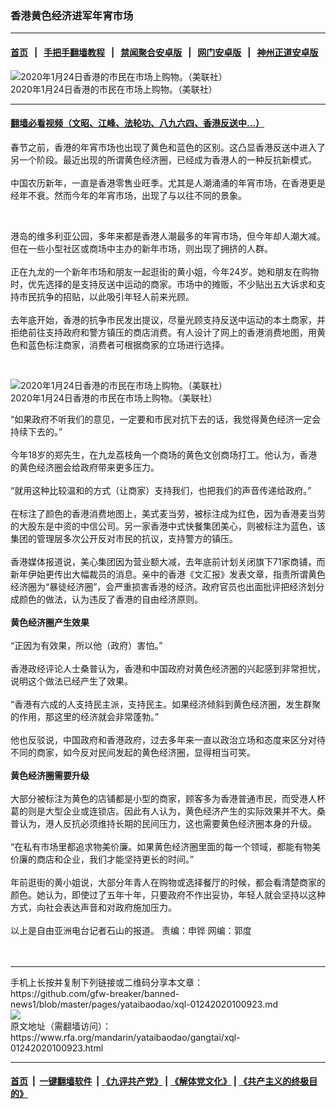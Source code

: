 ### 香港黄色经济进军年宵市场
------------------------

#### [首页](https://github.com/gfw-breaker/banned-news1/blob/master/README.md) &nbsp;&nbsp;|&nbsp;&nbsp; [手把手翻墙教程](https://github.com/gfw-breaker/guides/wiki) &nbsp;&nbsp;|&nbsp;&nbsp; [禁闻聚合安卓版](https://github.com/gfw-breaker/bn-android) &nbsp;&nbsp;|&nbsp;&nbsp; [网门安卓版](https://github.com/oGate2/oGate) &nbsp;&nbsp;|&nbsp;&nbsp; [神州正道安卓版](https://github.com/SzzdOgate/update) 



<div id="headerimg">
 <img alt="2020年1月24日香港的市民在市场上购物。（美联社）" src="https://www.rfa.org/mandarin/yataibaodao/gangtai/xql-01242020100923.html/AP_20024300737109.jpg/@@images/f9496706-0dc2-4f6c-8b29-26c949fb2803.jpeg" title="2020年1月24日香港的市民在市场上购物。（美联社）"/>
 <div id="headerimgcontents">
  <div id="headerimgcaption">
   <span>
    2020年1月24日香港的市民在市场上购物。（美联社）
   </span>
   <!-- zoomattribute -->
  </div>
  <!-- headerimgcaption -->
 </div>
 <!-- headerimagecontents -->
</div>

<hr/>


#### [翻墙必看视频（文昭、江峰、法轮功、八九六四、香港反送中...）](http://167.172.214.107/home.html)

<div id="storytext">
 <div>
  <div class="slot_header">
  </div>
 </div>
 <p>
  春节之前，香港的年宵市场也出现了黄色和蓝色的区别。这凸显香港反送中进入了另一个阶段。最近出现的所谓黄色经济圈，已经成为香港人的一种反抗新模式。
  <br/>
  <br/>
  中国农历新年，一直是香港零售业旺季。尤其是人潮涌涌的年宵市场，在香港更是经年不衰。然而今年的年宵市场，出现了与以往不同的景象。
 </p>
 <p>
  <a class="external-link" href="https://www.rfa.org/mandarin/yataibaodao/gangtai/hcm2-11202019111820.html">
   <br/>
  </a>
 </p>
 <p>
 </p>
 <p>
  港岛的维多利亚公园，多年来都是香港人潮最多的年宵市场，但今年却人潮大减。但在一些小型社区或商场中主办的新年市场，则出现了拥挤的人群。
  <br/>
  <br/>
  正在九龙的一个新年市场和朋友一起逛街的黄小姐，今年24岁。她和朋友在购物时，优先选择的是支持反送中运动的商家。市场中的摊贩，不少贴出五大诉求和支持市民抗争的招贴，以此吸引年轻人前来光顾。
  <br/>
  <br/>
  去年底开始，香港的抗争市民发出提议，尽量光顾支持反送中运动的本土商家，并拒绝前往支持政府和警方镇压的商店消费。有人设计了网上的香港消费地图，用黄色和蓝色标注商家，消费者可根据商家的立场进行选择。
 </p>
 <p>
  <br/>
  <div class="image-inline captioned" style="width:1831px;">
   <div style="width:1831px;">
    <img alt="2020年1月24日香港的市民在市场上购物。（美联社）" src="https://www.rfa.org/mandarin/yataibaodao/gangtai/xql-01242020100923.html/AP_20024303769233.jpg" title="2020年1月24日香港的市民在市场上购物。（美联社）"/>
   </div>
   <div class="image-caption">
    <span style="width:1831px;">
     2020年1月24日香港的市民在市场上购物。（美联社）
    </span>
    <span class="copyright">
    </span>
   </div>
  </div>
 </p>
 <p>
  “如果政府不听我们的意见，一定要和市民对抗下去的话，我觉得黄色经济一定会持续下去的。”
  <br/>
  <br/>
  今年18岁的郑先生，在九龙荔枝角一个商场的黄色文创商场打工。他认为，香港的黄色经济圈会给政府带来更多压力。
  <br/>
  <br/>
  “就用这种比较温和的方式（让商家）支持我们，也把我们的声音传递给政府。”
  <br/>
  <br/>
  在标注了颜色的香港消费地图上，美式麦当劳，被标注成为红色，因为香港麦当劳的大股东是中资的中信公司。另一家香港中式快餐集团美心，则被标注为蓝色，该集团的管理层多次公开反对市民的抗议，支持警方的镇压。
  <br/>
  <br/>
  香港媒体报道说，美心集团因为营业额大减，去年底前计划关闭旗下71家商铺，而新年伊始更传出大幅裁员的消息。亲中的香港《文汇报》发表文章，指责所谓黄色经济圈为“暴徒经济圈”，会严重损害香港的经济。政府官员也出面批评把经济划分成颜色的做法，认为违反了香港的自由经济原则。
  <br/>
  <br/>
  <b>
   黄色经济圈产生效果
  </b>
  <br/>
  <br/>
  “正因为有效果，所以他（政府）害怕。”
  <br/>
  <br/>
  香港政经评论人士桑普认为，香港和中国政府对黄色经济圈的兴起感到非常担忧，说明这个做法已经产生了效果。
  <br/>
  <br/>
  “香港有六成的人支持民主派，支持民主。如果经济倾斜到黄色经济圈，发生群聚的作用，那这里的经济就会非常蓬勃。”
  <br/>
  <br/>
  他也反驳说，中国政府和香港政府，过去多年来一直以政治立场和态度来区分对待不同的商家，如今反对民间发起的黄色经济圈，显得相当可笑。
  <br/>
  <br/>
  <b>
   黄色经济圈需要升级
  </b>
  <br/>
  <br/>
  大部分被标注为黄色的店铺都是小型的商家，顾客多为香港普通市民，而受港人杯葛的则是大型企业或连锁店。因此有人认为，黄色经济产生的实际效果并不大。桑普认为，港人反抗必须维持长期的民间压力，这也需要黄色经济圈本身的升级。
  <br/>
  <br/>
  “在私有市场里都追求物美价廉。如果黄色经济圈里面的每一个领域，都能有物美价廉的商店和企业，我们才能坚持更长的时间。”
  <br/>
  <br/>
  年前逛街的黄小姐说，大部分年青人在购物或选择餐厅的时候，都会看清楚商家的颜色。她认为，即使过了五年十年，只要政府不作出妥协，年轻人就会坚持以这种方式，向社会表达声音和对政府施加压力。
  <br/>
  <br/>
  以上是自由亚洲电台记者石山的报道。 责编：申铧 网编：郭度
  <br/>
  <br/>
  <br/>
 </p>
</div>

<hr/>
手机上长按并复制下列链接或二维码分享本文章：<br/>
https://github.com/gfw-breaker/banned-news1/blob/master/pages/yataibaodao/xql-01242020100923.md <br/>
<a href='https://github.com/gfw-breaker/banned-news1/blob/master/pages/yataibaodao/xql-01242020100923.md'><img src='https://github.com/gfw-breaker/banned-news1/blob/master/pages/yataibaodao/xql-01242020100923.md.png'/></a> <br/>
原文地址（需翻墙访问）：https://www.rfa.org/mandarin/yataibaodao/gangtai/xql-01242020100923.html


------------------------
#### [首页](https://github.com/gfw-breaker/banned-news1/blob/master/README.md) &nbsp;|&nbsp; [一键翻墙软件](https://github.com/gfw-breaker/nogfw/blob/master/README.md) &nbsp;| [《九评共产党》](https://github.com/gfw-breaker/9ping.md/blob/master/README.md#九评之一评共产党是什么) | [《解体党文化》](https://github.com/gfw-breaker/jtdwh.md/blob/master/README.md) | [《共产主义的终极目的》](https://github.com/gfw-breaker/gczydzjmd.md/blob/master/README.md)


<img src='http://gfw-breaker.win/banned-news/pages/yataibaodao/xql-01242020100923.md' width='0px' height='0px'/>